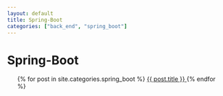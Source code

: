 ```yaml
---
layout: default
title: Spring-Boot
categories: ["back_end", "spring_boot"]
---
```


<h1>Spring-Boot</h1>
<ul>
<div class="card-list">
  {% for post in site.categories.spring_boot %}
    <a href="{{ post.url | relative_url }}" class="card">
      {{ post.title }}
    </a>
  {% endfor %}
</div>
